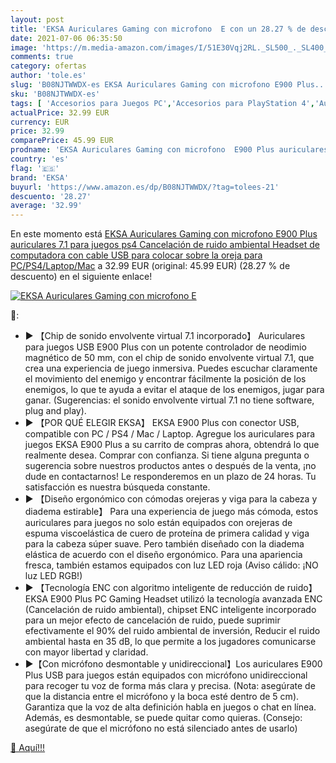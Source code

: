 ```yaml
---
layout: post
title: 'EKSA Auriculares Gaming con microfono  E con un 28.27 % de descuento'
date: 2021-07-06 06:35:50
image: 'https://m.media-amazon.com/images/I/51E30Vqj2RL._SL500_._SL400_.jpg'
comments: true
category: ofertas
author: 'tole.es'
slug: 'B08NJTWWDX-es EKSA Auriculares Gaming con microfono E900 Plus...'
sku: 'B08NJTWWDX-es'
tags: [ 'Accesorios para Juegos PC','Accesorios para PlayStation 4','Auriculares gaming con micrófono para PlayStation 4','Auriculares gaming para PC','Hardware y juegos para PlayStation 4','Juegos y Accesorios para PC','Videojuegos','eksa','ps4', ]
actualPrice: 32.99 EUR
currency: EUR
price: 32.99
comparePrice: 45.99 EUR
prodname: 'EKSA Auriculares Gaming con microfono  E900 Plus auriculares 7.1 para juegos ps4 Cancelación de ruido ambiental Headset de computadora con cable USB para colocar sobre la oreja para PC/PS4/Laptop/Mac'
country: 'es'
flag: '🇪🇸'
brand: 'EKSA'
buyurl: 'https://www.amazon.es/dp/B08NJTWWDX/?tag=tolees-21'
descuento: '28.27'
average: '32.99'
---
```


En este momento está [EKSA Auriculares Gaming con microfono  E900 Plus auriculares 7.1 para juegos ps4 Cancelación de ruido ambiental Headset de computadora con cable USB para colocar sobre la oreja para PC/PS4/Laptop/Mac](https://www.amazon.es/dp/B08NJTWWDX/?tag=tolees-21) a 32.99 EUR (original: 45.99 EUR) (28.27 %  de descuento) en el siguiente enlace!

[![EKSA Auriculares Gaming con microfono  E](https://m.media-amazon.com/images/I/51E30Vqj2RL._SL500_._SL400_.jpg)](https://www.amazon.es/dp/B08NJTWWDX/?tag=tolees-21)

🔎:

- ▶ 【Chip de sonido envolvente virtual 7.1 incorporado】 Auriculares para juegos USB E900 Plus con un potente controlador de neodimio magnético de 50 mm, con el chip de sonido envolvente virtual 7.1, que crea una experiencia de juego inmersiva. Puedes escuchar claramente el movimiento del enemigo y encontrar fácilmente la posición de los enemigos, lo que te ayuda a evitar el ataque de los enemigos, jugar para ganar. (Sugerencias: el sonido envolvente virtual 7.1 no tiene software, plug and play).
- ▶ 【POR QUÉ ELEGIR EKSA】 EKSA E900 Plus con conector USB, compatible con PC / PS4 / Mac / Laptop. Agregue los auriculares para juegos EKSA E900 Plus a su carrito de compras ahora, obtendrá lo que realmente desea. Comprar con confianza. Si tiene alguna pregunta o sugerencia sobre nuestros productos antes o después de la venta, ¡no dude en contactarnos! Le responderemos en un plazo de 24 horas. Tu satisfacción es nuestra búsqueda constante.
- ▶ 【Diseño ergonómico con cómodas orejeras y viga para la cabeza y diadema estirable】 Para una experiencia de juego más cómoda, estos auriculares para juegos no solo están equipados con orejeras de espuma viscoelástica de cuero de proteína de primera calidad y viga para la cabeza súper suave. Pero también diseñado con la diadema elástica de acuerdo con el diseño ergonómico. Para una apariencia fresca, también estamos equipados con luz LED roja (Aviso cálido: ¡NO luz LED RGB!)
- ▶ 【Tecnología ENC con algoritmo inteligente de reducción de ruido】 EKSA E900 Plus PC Gaming Headset utilizó la tecnología avanzada ENC (Cancelación de ruido ambiental), chipset ENC inteligente incorporado para un mejor efecto de cancelación de ruido, puede suprimir efectivamente el 90% del ruido ambiental de inversión, Reducir el ruido ambiental hasta en 35 dB, lo que permite a los jugadores comunicarse con mayor libertad y claridad.
- ▶【Con micrófono desmontable y unidireccional】Los auriculares E900 Plus USB para juegos están equipados con micrófono unidireccional para recoger tu voz de forma más clara y precisa. (Nota: asegúrate de que la distancia entre el micrófono y la boca esté dentro de 5 cm). Garantiza que la voz de alta definición habla en juegos o chat en línea. Además, es desmontable, se puede quitar como quieras. (Consejo: asegúrate de que el micrófono no está silenciado antes de usarlo)

[🛒 Aquí!!!](https://www.amazon.es/dp/B08NJTWWDX/?tag=tolees-21)
